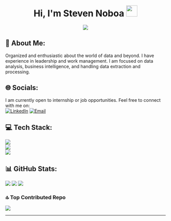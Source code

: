 <h1 align="center"><b>Hi, I'm Steven Noboa </b><img src="https://media.giphy.com/media/hvRJCLFzcasrR4ia7z/giphy.gif" width="35"></h1>
<p align="center">
  <a href="https://github.com/DenverCoder1/readme-typing-svg"><img src="https://readme-typing-svg.herokuapp.com?font=Time+New+Roman&color=cyan&size=25&center=true&vCenter=true&width=600&height=100&lines=Data+Scientist+Junior."></a>
</p>

## 💫 About Me:
Organized and enthusiastic about the world of data and beyond. I have experience in leadership and work management. I am focused on data analysis, business intelligence, and handling data extraction and processing.

## 🌐 Socials:
I am currently open to internship or job opportunities. Feel free to connect with me on:
<br>
[![LinkedIn](https://img.shields.io/badge/LinkedIn-%230077B5.svg?logo=linkedin&logoColor=white)](https://www.linkedin.com/in/steven-noboa-ord%C3%B3%C3%B1ez-24055810b/) 
[![Email](https://img.shields.io/badge/Email-D14836?logo=gmail&logoColor=white)](https://mail.google.com/mail/?view=cm&fs=1&to=stevennoboaordonez@gmail.com)

## 💻 Tech Stack:
<div class="badge-container">
    <div class="badge-column">
        <a href="https://skillicons.dev">
            <img src="https://skillicons.dev/icons?i=py,git,docker,html,aws,gcp" />
        </a>
    </div>
    <div class="badge-column">
        <a href="https://skillicons.dev">
            <img src="https://skillicons.dev/icons?i=matlab,flask,github,mongodb,mysql,azure" />
        </a>
    </div>
    <div class="badge-column">
        <a href="https://skillicons.dev">
            <img src="https://skillicons.dev/icons?i=opencv,postgres,postman,regex,sqlite,stackoverflow,md,sklearn,selenium,tensorflow,visualstudio,vscode" />
        </a>
    </div>
</div>

## 📊 GitHub Stats:
![](https://github-readme-stats.vercel.app/api?username=StevenNoboa&theme=dark&hide_border=false&include_all_commits=false&count_private=false)
![](https://github-readme-streak-stats.herokuapp.com/?user=StevenNoboa&theme=dark&hide_border=false)
![](https://github-readme-stats.vercel.app/api/top-langs/?username=StevenNoboa&theme=dark&hide_border=false&include_all_commits=false&count_private=false&layout=compact)

### 🔝 Top Contributed Repo
![](https://github-contributor-stats.vercel.app/api?username=StevenNoboa&limit=5&theme=dark&combine_all_yearly_contributions=true)


---


<!-- Proudly created with GPRM ( https://gprm.itsvg.in ) -->
